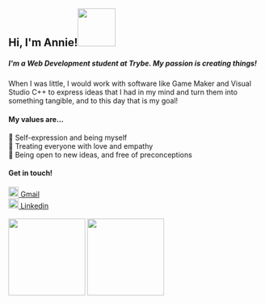 <h2>Hi, I'm Annie!<img src="https://c.tenor.com/Dr5sZCODJ50AAAAi/mochi-mochi-hello-grey-cat-mochi-mochi.gif" width="75" /></h2>

<h5>I'm a Web Development student at Trybe. My passion is creating things!</h5>
<p>When I was little, I would work with software like Game Maker and Visual Studio C++ to express ideas that I had in my mind and turn them into something tangible, and to this day that is my goal!<p>

<h4>My values are...</h4>
<p>
🌟 Self-expression and being myself<br>
💖 Treating everyone with love and empathy<br>
📖 Being open to new ideas, and free of preconceptions<br>
</p>

<h4>Get in touch!</h4>
<a href="mailto:anniehaurani@gmail.com"><img src="https://cdn-icons-png.flaticon.com/512/281/281769.png" width="20"> Gmail</a><br>
<a href="https://www.linkedin.com/in/annie-haurani/"><img src="https://cdn-icons-png.flaticon.com/512/174/174857.png" width="20"> Linkedin</a><br><br>

<img height="152em" src="https://github-readme-stats.vercel.app/api?username=anniehau&show_icons=true&theme=buefy" />
<img height="152em" src="https://github-readme-stats.vercel.app/api/top-langs/?username=anuraghazra&show_icons=true&theme=buefy&layout=compact" />
